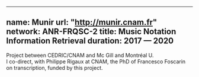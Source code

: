 
---
name: Munir 
url: "http://munir.cnam.fr"
network: ANR-FRQSC-2
title: Music Notation Information Retrieval
duration: 2017 &mdash; 2020
---

Project between CEDRIC/CNAM and Mc Gill and Montréal U.  
I co-direct, with Philippe Rigaux at CNAM, the PhD of Francesco Foscarin on transcription, funded by this project.
